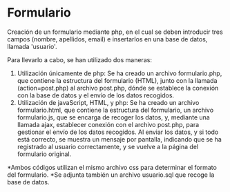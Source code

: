 # Formulario

Creación de un formulario mediante php, en el cual se deben introducir tres campos (nombre, apellidos, email) e insertarlos en una base de datos, llamada 'usuario'. 

Para llevarlo a cabo, se han utilizado dos maneras:
  1)  Utilización únicamente de php: Se ha creado un archivo formulario.php, que contiene la estructura del formulario (HTML), junto con la llamada (action=post.php) al archivo post.php, dónde se establece la conexión con la base de datos y el envío de los datos recogidos.
  2)  Utilización de javaScript, HTML, y php: Se ha creado un archivo formulario.html, que contiene la estructura del formulario, un archivo formulario.js, que se encarga de recoger los datos, y, mediante una llamada ajax, establecer conexión con el archivo post.php, para gestionar el envío de los datos recogidos. Al enviar los datos, y si todo está correcto, se muestra un mensaje por pantalla, indicando que se ha registrado al usuario correctamente, y se vuelve a la página del formulario original.
     
*Ambos códigos utilizan el mismo archivo css para determinar el formato del formulario.
*Se adjunta también un archivo usuario.sql que recoge la base de datos.

